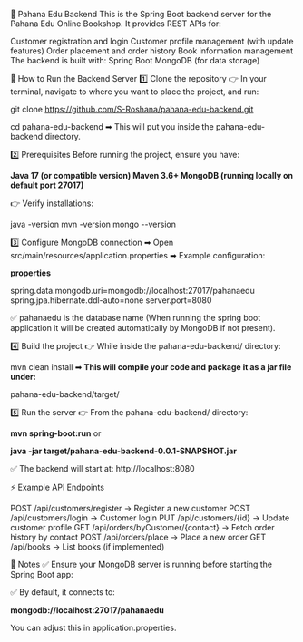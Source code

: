 📘 Pahana Edu Backend
This is the Spring Boot backend server for the Pahana Edu Online Bookshop.
It provides REST APIs for:

Customer registration and login
Customer profile management (with update features)
Order placement and order history
Book information management
The backend is built with:
Spring Boot
MongoDB (for data storage)

🚀 How to Run the Backend Server
1️⃣ Clone the repository
👉 In your terminal, navigate to where you want to place the project, and run:


git clone https://github.com/S-Roshana/pahana-edu-backend.git

cd pahana-edu-backend
➡ This will put you inside the pahana-edu-backend directory.

2️⃣ Prerequisites
Before running the project, ensure you have:

**Java 17 (or compatible version)
Maven 3.6+
MongoDB (running locally on default port 27017)**

👉 Verify installations:

java -version
mvn -version
mongo --version

3️⃣ Configure MongoDB connection
➡ Open src/main/resources/application.properties
➡ Example configuration:

**properties**

spring.data.mongodb.uri=mongodb://localhost:27017/pahanaedu
spring.jpa.hibernate.ddl-auto=none
server.port=8080

✅ pahanaedu is the database name (When running the spring boot application it will be created automatically by MongoDB if not present).

4️⃣ Build the project
👉 While inside the pahana-edu-backend/ directory:


mvn clean install
➡ **This will compile your code and package it as a jar file under:**

pahana-edu-backend/target/

5️⃣ Run the server
👉 From the pahana-edu-backend/ directory:

**mvn spring-boot:run**
or

**java -jar target/pahana-edu-backend-0.0.1-SNAPSHOT.jar**


✅ The backend will start at:
http://localhost:8080

⚡ Example API Endpoints

POST /api/customers/register → Register a new customer
POST /api/customers/login → Customer login
PUT /api/customers/{id} → Update customer profile
GET /api/orders/byCustomer/{contact} → Fetch order history by contact
POST /api/orders/place → Place a new order
GET /api/books → List books (if implemented)

📝 Notes
✅ Ensure your MongoDB server is running before starting the Spring Boot app:

✅ By default, it connects to:

**mongodb://localhost:27017/pahanaedu**

You can adjust this in application.properties.

